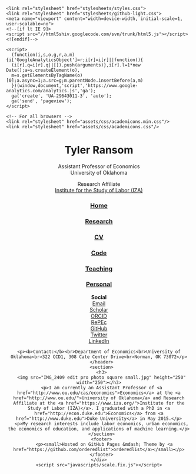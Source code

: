 <!doctype html>
<html>
  <head>
  <script src="https://use.fontawesome.com/baff6f55f5.js"></script>
    <meta charset="utf-8">
    <meta http-equiv="X-UA-Compatible" content="chrome=1">
    <title>Tyler Ransom by tyleransom</title>

    <link rel="stylesheet" href="stylesheets/styles.css">
    <link rel="stylesheet" href="stylesheets/github-light.css">
    <meta name="viewport" content="width=device-width, initial-scale=1, user-scalable=no">
    <!--[if lt IE 9]>
    <script src="//html5shiv.googlecode.com/svn/trunk/html5.js"></script>
    <![endif]-->

    <script>
      (function(i,s,o,g,r,a,m){i['GoogleAnalyticsObject']=r;i[r]=i[r]||function(){
      (i[r].q=i[r].q||[]).push(arguments)},i[r].l=1*new Date();a=s.createElement(o),
      m=s.getElementsByTagName(o)[0];a.async=1;a.src=g;m.parentNode.insertBefore(a,m)
      })(window,document,'script','https://www.google-analytics.com/analytics.js','ga');
      ga('create', 'UA-29643011-3', 'auto');
      ga('send', 'pageview');
    </script>

    <!-- For all browsers -->
    <link rel="stylesheet" href="assets/css/academicons.min.css"/>
    <link rel="stylesheet" href="assets/css/academicons.css"/>

  </head>
  <body>
    <div class="wrapper">
      <header>
        <h1>Tyler Ransom</h1>
        <p>Assistant Professor of Economics<br>University of Oklahoma</p>
        <p>Research Affiliate<br><a href="http://legacy.iza.org/en/webcontent/personnel/photos/index_html?key=24155">Institute for the Study of Labor (IZA)</a></p>
    <h3><p class="view"><a href="https://tyleransom.github.io/">Home</a></p></h3>
        <h3><p class="view"><a href="https://tyleransom.github.io/research.html">Research</a></p></h3>
    <h3><p class="view"><a href="https://tyleransom.github.io/research/CV.pdf">CV</a></p></h3>  
        <h3><p class="view"><a href="https://tyleransom.github.io/code.html">Code</a></p></h3> 
        <h3><p class="view"><a href="https://tyleransom.github.io/teaching.html">Teaching</a></p></h3> 
        <h3><p class="view"><a href="https://tyleransom.github.io/personal.html">Personal</a></p></h3>
    <p class="view"><b>Social</b><br>
        <a href="mailto:ransom@ou.edu" class="author-social" target="_blank"><i class="fa fa-fw fa-envelope-square"></i> Email</a><br>
        <a href="https://scholar.google.com/citations?user=eohlTTcAAAAJ&hl=en" target="_blank"><i class="ai ai-fw ai-google-scholar-square"></i> Scholar</a><br>
        <a href="https://orcid.org/0000-0002-6910-0363"><i class="ai ai-fw ai-orcid-square"></i> ORCID</a><br>
        <a href="http://ideas.repec.org/f/pra541.html"><i class="fa fa-fw fa-share-alt-square"></i> RePEc</a><br>
        <a href="http://github.com/tyleransom"><i class="fa fa-fw fa-github-square"></i> GitHub</a><br>
        <a href="http://twitter.com/tyleransom" class="author-social" target="_blank"><i class="fa fa-fw fa-twitter-square"></i> Twitter</a><br>
        <a href="http://linkedin.com/in/tyleransom" class="author-social" target="_blank"><i class="fa fa-fw fa-linkedin-square"></i> LinkedIn</a><br>

    <p><b>Contact:</b><br>Department of Economics<br>University of Oklahoma<br>322 CCD1, 308 Cate Center Drive<br>Norman, OK 73072</p>
      </header>
      <section>
      <h3>
      <img src="IMG_2409 edit pro photo square small.jpg" height="250" width="250"></h3>
      <p>I am currently an Assistant Professor of <a href="http://www.ou.edu/cas/economics">Economics</a> at the <a href="http://www.ou.edu/">University of Oklahoma</a> and Research Affiliate at the <a href="https://www.iza.org/">Institute for the Study of Labor (IZA)</a>. I graduated with a PhD in <a href="http://econ.duke.edu">Economics</a> from <a href="http://www.duke.edu">Duke University</a> in May 2015.</p>
      <p>My research interests include labor economics, urban economics, the economics of education, and applications of machine learning.</p>
      </section>
      <footer>
        <p><small>Hosted on GitHub Pages &mdash; Theme by <a href="https://github.com/orderedlist">orderedlist</a></small></p>
      </footer>
    </div>
    <script src="javascripts/scale.fix.js"></script>
  </body>
</html>
